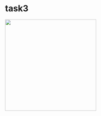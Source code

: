 # task3
<img src ="https://github.com/hirenkhasatiya/core_flutter/assets/121547143/531537ac-2773-438d-b34e-4b343e209009" width="300">
